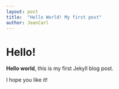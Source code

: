 ```yaml
---
layout: post
title:  "Hello World! My first post"
author: JeanCarl
---
```


# Hello!

**Hello world**, this is my first Jekyll blog post.

I hope you like it!
